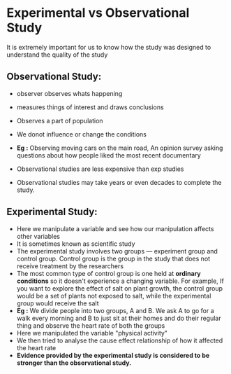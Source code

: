 # Experimental vs Observational Study
It is extremely important for us to know how the study was designed to understand the quality of the study
## Observational Study:
- observer observes whats happening
- measures things of interest and draws conclusions
- Observes a part of population
- We donot influence or change the conditions
 - **Eg :** Observing moving cars on the main road, An opinion survey asking questions about how people liked the most recent documentary

- Observational studies are less expensive than exp studies
- Observational studies may take years or even decades to complete the study.

## Experimental Study:
- Here we manipulate a variable and see how our manipulation affects other variables
- It is sometimes known as scientific study
-  The experimental study involves two groups — experiment group and control group. Control group is the group in the study that does not receive treatment by the researchers
- The most common type of control group is one held at **ordinary conditions** so it doesn't experience a changing variable. For example, If you want to explore the effect of salt on plant growth, the control group would be a set of plants not exposed to salt, while the experimental group would receive the salt
 - **Eg :** We divide people into two groups, A and B. We ask A to go for a walk every morning and B to just sit at their homes and do their regular thing and observe the heart rate of both the groups
 - Here we manipulated the variable "physical activity"
 - We then tried to analyse the cause effect relationship of how it affected the heart rate
- **Evidence provided by the experimental study is considered to be stronger than the observational study.**